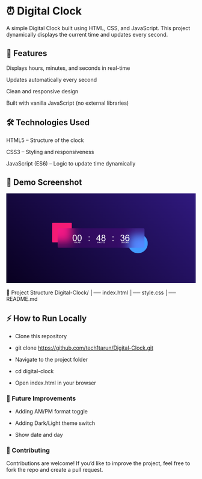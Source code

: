 # ⏰ Digital Clock

A simple Digital Clock built using HTML, CSS, and JavaScript.
This project dynamically displays the current time and updates every second.

## 🚀 Features

Displays hours, minutes, and seconds in real-time

Updates automatically every second

Clean and responsive design

Built with vanilla JavaScript (no external libraries)

## 🛠️ Technologies Used

HTML5 – Structure of the clock

CSS3 – Styling and responsiveness

JavaScript (ES6) – Logic to update time dynamically

## 📸 Demo Screenshot

![Digital Clock Screenshot](./clock.png)

📂 Project Structure
Digital-Clock/
│── index.html
│── style.css
│── README.md

## ⚡ How to Run Locally

- Clone this repository

- git clone https://github.com/tech1tarun/Digital-Clock.git

- Navigate to the project folder

- cd digital-clock

- Open index.html in your browser

### 🎯 Future Improvements

- Adding AM/PM format toggle

- Adding Dark/Light theme switch

- Show date and day

### 🤝 Contributing

Contributions are welcome! If you’d like to improve the project, feel free to fork the repo and create a pull request.
